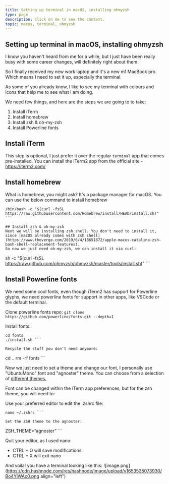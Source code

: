 ```yaml
---
title: Setting up terminal in macOS, installing ohmyzsh
type: page
description: Click on me to see the content.
topic: macos, terminal, ohmyzsh
---
```


## Setting up terminal in macOS, installing ohmyzsh

I know you haven't heard from me for a while, but I just have been really busy with some career changes, will definitely right about them.

So I finally received my new work laptop and it's a new m1 MacBook pro.
Which means I need to set it up, especially the terminal.

As some of you already know, I like to see my terminal with colours and icons that help me to see what I am doing.

We need few things, and here are the steps we are going to to take:

1. Install iTerm
2. Install homebrew
3. Install zsh & oh-my-zsh
4. Install Powerline fonts

## Install iTerm

This step is optional, I just prefer it over the regular `terminal` app that comes pre-installed.
You can install the iTerm2 app from the official site - <https://iterm2.com/>

## Install homebrew

What is homebrew, you might ask? It's a package manager for macOS.
You can use the below command to install homebrew

```
/bin/bash -c "$(curl -fsSL https://raw.githubusercontent.com/Homebrew/install/HEAD/install.sh)" ```

## Install zsh & oh-my-zsh
Next we will be installing zsh shell. You don't need to install it, since [macOS already comes with zsh shell](https://www.theverge.com/2019/6/4/18651872/apple-macos-catalina-zsh-bash-shell-replacement-features).
So now we just need oh-my-zsh, we can install it via curl:
```

sh -c "$(curl -fsSL <https://raw.github.com/ohmyzsh/ohmyzsh/master/tools/install.sh>)" ```

## Install Powerline fonts

We need some cool fonts, even though iTerm2 has support for Powerline glyphs, we need powerline fonts for support in other apps, like VSCode or the default terminal.

Clone powerline fonts repo:
`git clone https://github.com/powerline/fonts.git --depth=1`

Install fonts:

```
cd fonts
./install.sh ```

Recycle the stuff you don’t need anymore:
```

cd ..
rm -rf fonts ```

Now we just need to set a theme and change our font, I personally use "UbuntuMono" font and "agnoster" theme. You can choose from a selection of [different themes.](https://github.com/ohmyzsh/ohmyzsh/wiki/Themes)

Font can be changed within the iTerm app preferences, but for the zsh theme, you will need to:

Use your preferred editor to edit the .zshrc file:

```
nano ~/.zshrc ```

Set the ZSH theme to the agnoster:
```

ZSH_THEME=”agnoster” ```

Quit your editor, as I used nano:

- CTRL + O will save modifications
- CTRL + X will exit nano

And voila! you have a terminal looking like this:
![image.png](<https://cdn.hashnode.com/res/hashnode/image/upload/v1653535073930/Bo4YiWAc0.png> align="left")

